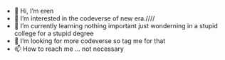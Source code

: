 - 👋 Hi, I’m eren
- 👀 I’m interested in the codeverse of new era.////
- 🌱 I’m currently learning nothing important just wonderning in a stupid college for a stupid degree
- 💞️ I’m looking for more codeverse so tag me for that
- 📫 How to reach me ... not necessary

<!---
eren1029/eren1029 is a ✨ special ✨ repository because its `README.md` (this file) appears on your GitHub profile.
You can click the Preview link to take a look at your changes.
--->
